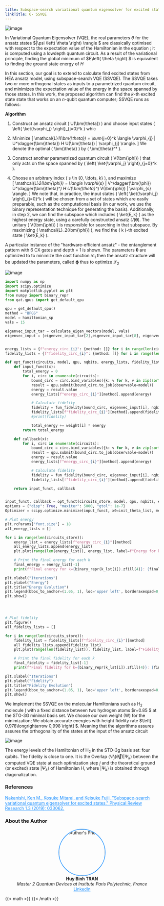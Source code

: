 ```yaml
---
title: Subspace-search variational quantum eigensolver for excited states
linkTitle: 6- SSVQE
---
```


![image](/uploads/sstack9.png)




<!--more-->

In Variational Quantum Eigensolver (VQE), the real parameters $\theta$ for the ansatz states $|\psi \left( \theta  \right) \rangle $ are classically optimised with respect to the expectation value of the Hamiltonian in the equation ; it is computed using a lowdepth quantum circuit. As a result of the variational
principle, finding the global minimum of $E\left( \theta  \right) $ is equivalent to finding the ground state energy of $H$


In this section,  our goal is to extend to calculate find excited states from HEA ansatz model, using subspace-search VQE (SSVQE). The SSVQE takes two or more orthogonal states as inputs to a parametrized quantum circuit, and minimizes the expectation value of the energy in the space spanned by those states. In this work, the proposed algorithm can find the $k$-th excited state state that
works on an $n$-qubit quantum computer; SSVQE  runs as follows:

**Algorithm**


1. Construct an ansatz circuit \( U(\bm{\theta}) \) and choose input states \( \left\{ \ket{\varphi_j} \right\}_{j=0}^k \) whic

2. Minimize 
    \[
    \mathcal{L}_1(\bm{\theta}) = \sum_{j=0}^k \langle \varphi_{j} | U^\dagger(\bm{\theta}) H U(\bm{\theta}) | \varphi_{j} \rangle.
    \]
    We denote the optimal \( \bm{\theta} \) by \( \bm{\theta}^* \).


3. Construct another parametrized quantum circuit \( V(\bm{\phi}) \) that only acts on the space spanned by \( \left\{ \ket{\varphi_j} \right\}_{j=0}^k \).

4. Choose an arbitrary index \( s \in \{0, \ldots, k\} \), and maximize  
    \[
    \mathcal{L}_2(\bm{\phi}) = \langle \varphi_{s} | V^\dagger(\bm{\phi}) U^\dagger(\bm{\theta}^*) H U(\bm{\theta}^*) V(\bm{\phi}) | \varphi_{s} \rangle.
    \]
We note that, in practice, the input states \( \left\{ \ket{\varphi_j} \right\}_{j=0}^k \) will be chosen from a set of states which are easily preparable, such as the computational basis (in our work, we use the binary representation technique for generating the basis). Additionally, in step 2, we can find the subspace which includes \( \ket{E_k} \) as the highest energy state, using a carefully constructed ansatz  $U(\boldsymbol{\theta})$. The unitary \( V(\bm{\phi}) \) is responsible for searching in that subspace. By maximizing \( \mathcal{L}_2(\bm{\phi}) \), we find the \( k \)-th excited state \( \ket{E_k} \).


A particular instance of the "hardware-efficient ansatz" - the entanglement pattern with 6 CX gates and depth = 1 is shown. The parameters $\boldsymbol{\theta}$ are optimized to to minimize the cost function $\mathcal{L}_{1}$ then the ansatz structure will be updated the parameters, called $\boldsymbol{\phi }$ thus to optimize $\mathcal{L}_{2}$ 



![image](/uploads/sslack1.png)


```python {class="my-class" id="my-codeblock" lineNos=inline tabWidth=2}
import numpy as np
import scipy.optimize
import matplotlib.pyplot as plt
from numpy import binary_repr
from qat.qpus import get_default_qpu

qpu = get_default_qpu()
method = "BFGS"
model = hamiltonian_sp
vals = 15

eigenvec_input_tar = calculate_eigen_vectors(model, vals)
eigenvec_input = [eigenvec_input_tar[2],eigenvec_input_tar[8], eigenvec_input_tar[13]] 


energy_lists = {f"energy_circ_{i}": {method: []} for i in range(len(circuits_store))}
fidelity_lists = {f"fidelity_circ_{i}": {method: []} for i in range(len(circuits_store))}

def opt_funct(circuits, model, qpu, nqbits, energy_lists, fidelity_lists, weight, eigenvec_input):
    def input_funct(x):
        total_energy = 0
        for i, circ in enumerate(circuits):
            bound_circ = circ.bind_variables({k: v for k, v in zip(sorted(circ.get_variables()), x)})
            result = qpu.submit(bound_circ.to_job(observable=model))
            energy = result.value
            energy_lists[f"energy_circ_{i}"][method].append(energy)

            # Calculate fidelity
            fidelity = fun_fidelity(bound_circ, eigenvec_input[i], nqbits)
            fidelity_lists[f"fidelity_circ_{i}"][method].append(fidelity)
            #print(fidelity)

            total_energy += weight[i] * energy
        return total_energy

    def callback(x):
        for i, circ in enumerate(circuits):
            bound_circ = circ.bind_variables({k: v for k, v in zip(sorted(circ.get_variables()), x)})
            result = qpu.submit(bound_circ.to_job(observable=model))
            energy = result.value
            energy_lists[f"energy_circ_{i}"][method].append(energy)

            # Calculate fidelity
            fidelity = fun_fidelity(bound_circ, eigenvec_input[i], nqbits)
            fidelity_lists[f"fidelity_circ_{i}"][method].append(fidelity)

    return input_funct, callback


input_funct, callback = opt_funct(circuits_store, model, qpu, nqbits, energy_lists, fidelity_lists, weight, eigenvec_input)
options = {"disp": True, "maxiter": 5000, "gtol": 1e-7}
Optimizer = scipy.optimize.minimize(input_funct, x0=init_theta_list, method=method, callback=callback, options=options)

# Plot energy
plt.rcParams["font.size"] = 18
all_energy_lists = []

for i in range(len(circuits_store)):
    energy_list = energy_lists[f"energy_circ_{i}"][method]
    all_energy_lists.append(energy_list)
    plt.plot(range(len(energy_list)), energy_list, label=f"Energy for k={binary_repr(k_lst[i]).zfill(4)}")

    # Print the final energy for each k
    final_energy = energy_list[-1]
    print(f"Final energy for k={binary_repr(k_lst[i]).zfill(4)}: {final_energy}")

plt.xlabel("Iterations")
plt.ylabel("Energy")
plt.title("Energy Evolution")
plt.legend(bbox_to_anchor=(1.05, 1), loc='upper left', borderaxespad=0, fontsize=18)
plt.show()




# Plot fidelity
plt.figure()
all_fidelity_lists = []

for i in range(len(circuits_store)):
    fidelity_list = fidelity_lists[f"fidelity_circ_{i}"][method]
    all_fidelity_lists.append(fidelity_list)
    plt.plot(range(len(fidelity_list)), fidelity_list, label=f"Fidelity for k={binary_repr(k_lst[i]).zfill(4)}")

    # Print the final fidelity for each k
    final_fidelity = fidelity_list[-1]
    print(f"Final fidelity for k={binary_repr(k_lst[i]).zfill(4)}: {final_fidelity}")

plt.xlabel("Iterations")
plt.ylabel("Fidelity")
plt.title("Fidelity Evolution")
plt.legend(bbox_to_anchor=(1.05, 1), loc='upper left', borderaxespad=0, fontsize=18)
plt.show()

```


We implement the SSVQE  on the  molecular Hamiltonians such as H$_2$ molecule ( with a fixed distance between two hydrogen atoms $r=0.85 $   at the STO-3G minimal basis set. We choose our own weight (W) for the minimization; We obtain accurate energies with height fidelity rate $\left[ 0,978\longrightarrow 0,998 \right] $. Meaning that the algorithms assures assures the orthogonality of the states at the input of the ansatz circuit

![image](/uploads/sslack2.png)


The energy levels of the Hamiltonian of H$_2$ in the STO-3g basis set: four qubits. The fidelity is close to one. It is the Overlap $\langle\Psi_j(\vec{\theta})
|\Psi_{k}\rangle$ between the 
computed VQE state at each optimization step $j$ and the theoretical ground (or excited)
state $|\Psi_{k}\rangle$ of Hamiltonian $H$,  where  $|\Psi_{k}\rangle$ is obtained through diagonalization.

### **References**

<a href="https://arxiv.org/pdf/1810.09434" style="color:#1E90FF;">
Nakanishi, Ken M., Kosuke Mitarai, and Keisuke Fujii. "Subspace-search variational quantum eigensolver for excited states." Physical Review Research 1.3 (2019): 033062.
</a>

### **About the Author**


<div align="center">
  <img src="/imagez/huybinh.png" alt="Author's Photo" width="150" style="border-radius: 50%; border: 2px solid #1E90FF;">
  <br>
  <strong>Huy Binh TRAN</strong>
  <br>
  <em>Master 2 Quantum Devices at Institute Paris Polytechnic, France</em>
  <br>
  <a href="https://www.linkedin.com/in/huybinhtran/" style="color:#1E90FF;">LinkedIn</a>
</div>

{{< math >}}
{{< /math >}} 













